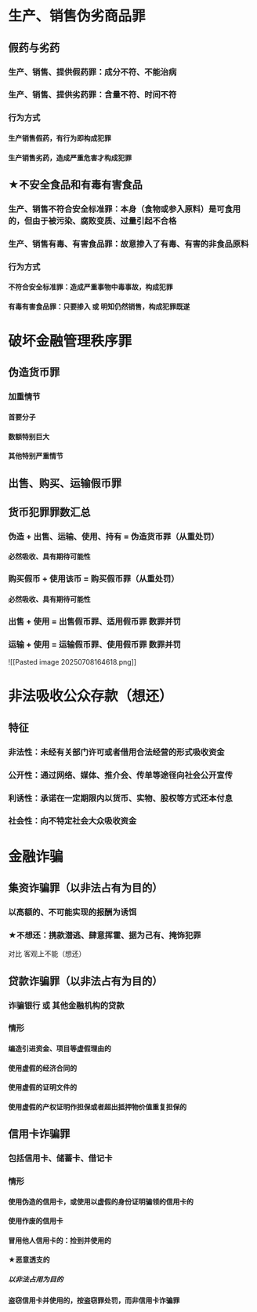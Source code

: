 # 生产、销售伪劣商品罪
## 假药与劣药
### 生产、销售、提供假药罪：成分不符、不能治病
### 生产、销售、提供劣药罪：含量不符、时间不符

### 行为方式
#### 生产销售假药，有行为即构成犯罪
#### 生产销售劣药，造成严重危害才构成犯罪
## ★不安全食品和有毒有害食品
### 生产、销售不符合安全标准罪：本身（食物或参入原料）是可食用的，但由于被污染、腐败变质、过量引起不合格
### 生产、销售有毒、有害食品罪：故意掺入了有毒、有害的非食品原料
### 行为方式
#### 不符合安全标准罪：造成严重事物中毒事故，构成犯罪
#### 有毒有害食品罪：只要掺入 或 明知仍然销售，构成犯罪既遂
# 破坏金融管理秩序罪
## 伪造货币罪
### 加重情节
#### 首要分子
#### 数额特别巨大
#### 其他特别严重情节
## 出售、购买、运输假币罪
## 货币犯罪罪数汇总
### 伪造 + 出售、运输、使用、持有 = 伪造货币罪（从重处罚）
#### 必然吸收、具有期待可能性
### 购买假币 + 使用该币 = 购买假币罪（从重处罚）
#### 必然吸收、具有期待可能性
### 出售 + 使用 = 出售假币罪、适用假币罪 数罪并罚
### 运输 + 使用 = 运输假币罪、使用假币罪 数罪并罚
![[Pasted image 20250708164618.png]]
# 非法吸收公众存款（想还）
## 特征
### 非法性：未经有关部门许可或者借用合法经营的形式吸收资金
### 公开性：通过网络、媒体、推介会、传单等途径向社会公开宣传
### 利诱性：承诺在一定期限内以货币、实物、股权等方式还本付息
### 社会性：向不特定社会大众吸收资金
# 金融诈骗
## 集资诈骗罪（以非法占有为目的）
### 以高额的、不可能实现的报酬为诱饵
### ★不想还：携款潜逃、肆意挥霍、据为己有、掩饰犯罪
对比 客观上不能（想还）
## 贷款诈骗罪（以非法占有为目的）
### 诈骗银行 或 其他金融机构的贷款
### 情形
#### 编造引进资金、项目等虚假理由的
#### 使用虚假的经济合同的
#### 使用虚假的证明文件的
#### 使用虚假的产权证明作担保或者超出抵押物价值重复担保的
## 信用卡诈骗罪
### 包括信用卡、储蓄卡、借记卡
### 情形
#### 使用伪造的信用卡，或使用以虚假的身份证明骗领的信用卡的
#### 使用作废的信用卡
#### 冒用他人信用卡的：捡到并使用的
#### ★恶意透支的
##### 以非法占用为目的
#### 盗窃信用卡并使用的，按盗窃罪处罚，而非信用卡诈骗罪